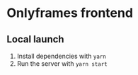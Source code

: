 # Onlyframes frontend

## Local launch

1. Install dependencies with `yarn`
2. Run the server with `yarn start`
